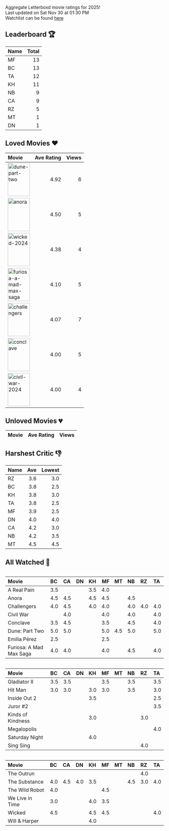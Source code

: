 Aggregate Letterboxd movie ratings for 2025! <br />
Last updated on Sat Nov 30 at 01:30 PM <br />
Watchlist can be found [here](https://letterboxd.com/_branzino/list/movie-szn-2025/)

## Leaderboard :trophy:
| Name   |   Total |
|:-------|--------:|
| MF     |      13 |
| BC     |      13 |
| TA     |      12 |
| KH     |      11 |
| NB     |       9 |
| CA     |       9 |
| RZ     |       5 |
| MT     |       1 |
| DN     |       1 |

## Loved Movies :heart:
| Movie                                                                                                                                                                                  |   Ave Rating |   Views |
|:---------------------------------------------------------------------------------------------------------------------------------------------------------------------------------------|-------------:|--------:|
| <img src="https://a.ltrbxd.com/resized/film-poster/6/1/7/4/4/3/617443-dune-part-two-0-1000-0-1500-crop.jpg" alt="dune-part-two" style="height: 105px; width:70px;"/>                   |         4.92 |       6 |
| <img src="https://a.ltrbxd.com/resized/film-poster/9/5/9/5/4/0/959540-anora-0-1000-0-1500-crop.jpg" alt="anora" style="height: 105px; width:70px;"/>                                   |         4.50 |       5 |
| <img src="https://a.ltrbxd.com/resized/film-poster/3/3/7/0/3/6/337036-wicked-0-1000-0-1500-crop.jpg" alt="wicked-2024" style="height: 105px; width:70px;"/>                            |         4.38 |       4 |
| <img src="https://a.ltrbxd.com/resized/film-poster/7/0/5/2/2/1/705221-furiosa-a-mad-max-saga-0-1000-0-1500-crop.jpg" alt="furiosa-a-mad-max-saga" style="height: 105px; width:70px;"/> |         4.10 |       5 |
| <img src="https://a.ltrbxd.com/resized/film-poster/8/4/2/3/0/1/842301-challengers-0-1000-0-1500-crop.jpg" alt="challengers" style="height: 105px; width:70px;"/>                       |         4.07 |       7 |
| <img src="https://a.ltrbxd.com/resized/film-poster/8/7/7/2/5/3/877253-conclave-0-1000-0-1500-crop.jpg" alt="conclave" style="height: 105px; width:70px;"/>                             |         4.00 |       5 |
| <img src="https://a.ltrbxd.com/resized/film-poster/8/3/4/6/5/6/834656-civil-war-0-1000-0-1500-crop.jpg" alt="civil-war-2024" style="height: 105px; width:70px;"/>                      |         4.00 |       4 |

## Unloved Movies :broken_heart:
| Movie   | Ave Rating   | Views   |
|---------|--------------|---------|

## Harshest Critic :thumbsdown:
| Name   |   Ave |   Lowest |
|:-------|------:|---------:|
| RZ     |   3.6 |      3.0 |
| BC     |   3.8 |      2.5 |
| KH     |   3.8 |      3.0 |
| TA     |   3.8 |      2.5 |
| MF     |   3.9 |      2.5 |
| DN     |   4.0 |      4.0 |
| CA     |   4.2 |      3.0 |
| NB     |   4.2 |      3.5 |
| MT     |   4.5 |      4.5 |

## All Watched :movie_camera:
<div  style="overflow-x: scroll;">

| Movie                   | BC   | CA   | DN   | KH   |   MF | MT   | NB   | RZ   | TA   |
|:------------------------|:-----|:-----|:-----|:-----|-----:|:-----|:-----|:-----|:-----|
| A Real Pain             | 3.5  |      |      | 3.5  |  4.0 |      |      |      |      |
| Anora                   | 4.5  | 4.5  |      | 4.5  |  4.5 |      | 4.5  |      |      |
| Challengers             | 4.0  | 4.5  |      | 4.0  |  4.0 |      | 4.0  | 4.0  | 4.0  |
| Civil War               |      | 4.0  |      |      |  4.0 |      | 4.0  |      | 4.0  |
| Conclave                | 3.5  | 4.5  |      |      |  3.5 |      | 4.5  |      | 4.0  |
| Dune: Part Two          | 5.0  | 5.0  |      |      |  5.0 | 4.5  | 5.0  |      | 5.0  |
| Emilia Pérez            | 2.5  |      |      |      |  2.5 |      |      |      |      |
| Furiosa: A Mad Max Saga | 4.0  | 4.0  |      |      |  4.0 |      | 4.5  |      | 4.0  |

</div>

<div  style="overflow-x: scroll;">

| Movie             | BC   | CA   | DN   | KH   | MF   | MT   | NB   | RZ   | TA   |
|:------------------|:-----|:-----|:-----|:-----|:-----|:-----|:-----|:-----|:-----|
| Gladiator II      | 3.5  | 3.5  |      |      | 3.5  |      | 3.5  |      | 3.5  |
| Hit Man           | 3.0  | 3.0  |      | 3.0  | 3.0  |      | 3.5  |      | 3.0  |
| Inside Out 2      |      |      |      | 3.5  |      |      |      |      | 2.5  |
| Juror #2          |      |      |      |      |      |      |      |      | 3.5  |
| Kinds of Kindness |      |      |      | 3.0  |      |      |      | 3.0  |      |
| Megalopolis       |      |      |      |      |      |      |      |      | 4.0  |
| Saturday Night    |      |      |      | 4.0  |      |      |      |      |      |
| Sing Sing         |      |      |      |      |      |      |      | 4.0  |      |

</div>

<div  style="overflow-x: scroll;">

| Movie           | BC   | CA   | DN   | KH   | MF   | MT   | NB   | RZ   | TA   |
|:----------------|:-----|:-----|:-----|:-----|:-----|:-----|:-----|:-----|:-----|
| The Outrun      |      |      |      |      |      |      |      | 4.0  |      |
| The Substance   | 4.0  | 4.5  | 4.0  | 3.5  |      |      | 4.5  | 3.0  | 4.0  |
| The Wild Robot  | 4.0  |      |      |      | 4.5  |      |      |      |      |
| We Live in Time | 3.0  |      |      | 4.0  | 3.5  |      |      |      |      |
| Wicked          | 4.5  |      |      | 4.5  | 4.5  |      |      |      | 4.0  |
| Will & Harper   |      |      |      | 4.0  |      |      |      |      |      |

</div>